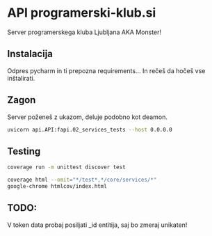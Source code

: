 # API programerski-klub.si

Server programerskega kluba Ljubljana AKA Monster!

## Instalacija

Odpres pycharm in ti prepozna requirements...
In rečeš da hočeš vse inštalirati.

## Zagon

Server poženeš z ukazom, deluje podobno kot deamon.

```bash
uvicorn api.API:fapi.02_services_tests --host 0.0.0.0
```

## Testing

```bash
coverage run -m unittest discover test
```

```bash
coverage html --omit="*/test*,*/core/services/*"
google-chrome htmlcov/index.html
```


## TODO:
V token data probaj posiljati _id entitija, saj bo zmeraj unikaten!
